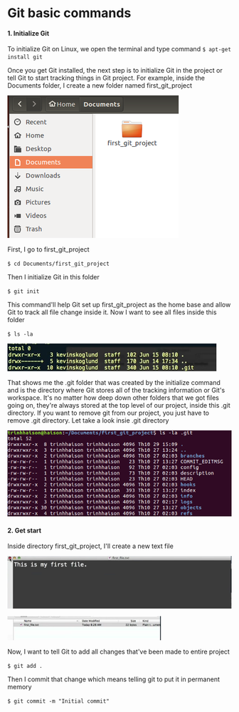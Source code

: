 Git basic commands
==================

#### 1. **Initialize Git**

To initialize Git on Linux, we open the terminal and type command `$ apt-get install git`

Once you get Git installed, the next step is to initialize Git in the project or tell Git to start tracking things in Git project.
For example, inside the Documents folder, I create a new folder named first_git_project

![alt text](Imges/image1.png)

First, I go to first_git_project

`$ cd Documents/first_git_project`

Then I initialize Git in this folder

`$ git init`

This command'll help Git set up first_git_project as the home base and allow Git to track all file change inside it. Now I want to see all files inside this folder

`$ ls -la`

![](Imges/image2.png)

That shows me the .git folder that was created by the initialize command and is the directory where Git stores all of the tracking information or Git's workspace. It's no matter how deep down other folders that we got files going on, they're always stored at the top level of our project, inside this .git directory. If you want to remove git from our project, you just have to remove .git directory. Let take a look insie .git directory

![](Imges/image3.png)

#### 2. **Get start**

Inside directory first_git_project, I'll create a new text file

![](Imges/image4.png)

![](Imges/image5.png)

Now, I want to tell Git to add all changes that've been made to entire project

`$ git add .`

Then I commit that change which means telling git to put it in permanent memory

`$ git commit -m "Initial commit"`
